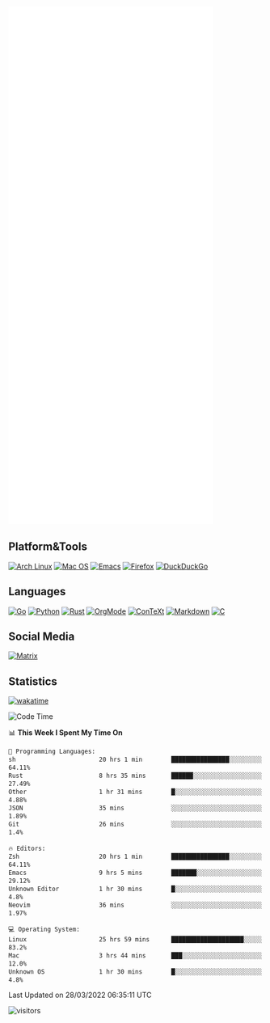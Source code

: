 ![Metrics](https://github.com/SteamedFish/SteamedFish/blob/master/github-metrics.svg)

## Platform&Tools

[![Arch Linux](https://img.shields.io/badge/ArchLinux-1793D1?logo=arch-linux&logoColor=fff&style=flat-square)](https://archlinux.org/)
[![Mac OS](https://img.shields.io/badge/MacOS-000000?style=flat-square&logo=macos&logoColor=F0F0F0)](https://www.apple.com/macos/)
[![Emacs](https://img.shields.io/badge/Emacs-%237F5AB6.svg?&style=flat-square&logo=gnu-emacs&logoColor=white)](https://www.gnu.org/software/emacs/)
[![Firefox](https://img.shields.io/badge/Firefox-FF7139?style=flat-square&logo=Firefox-Browser&logoColor=white)](https://firefox.com/)
[![DuckDuckGo](https://img.shields.io/badge/DuckDuckGo-DE5833?style=flat-square&logo=DuckDuckGo&logoColor=white)](https://duckduckgo.com/)

## Languages

[![Go](https://img.shields.io/badge/Golang-%2300ADD8.svg?style=flat-square&logo=go&logoColor=white)](https://golang.org/)
[![Python](https://img.shields.io/badge/Python-3670A0?style=flat-square&logo=python&logoColor=ffdd54)](https://www.python.org/)
[![Rust](https://img.shields.io/badge/Rust-%23000000.svg?style=flat-square&logo=rust&logoColor=white)](https://www.rust-lang.org/)
[![OrgMode](https://img.shields.io/badge/OrgMode-%23000000.svg?style=flat-square&logo=org&logoColor=white)](https://orgmode.org/)
[![ConTeXt](https://img.shields.io/badge/ConTeXt-%23008080.svg?style=flat-square&logo=latex&logoColor=white)](https://contextgarden.net/)
[![Markdown](https://img.shields.io/badge/MarkDown-%23000000.svg?style=flat-square&logo=markdown&logoColor=white)](https://daringfireball.net/projects/markdown/)
[![C](https://img.shields.io/badge/C-%2300599C.svg?style=flat-square&logo=c&logoColor=white)](https://www.iso.org/standard/74528.html)

## Social Media

[![Matrix](https://img.shields.io/badge/SteamedFish-2CA5E0?style=social&logo=matrix&logoColor=black)](https://matrix.to/#/@i:steamedfish.org)

## Statistics
[![wakatime](https://wakatime.com/badge/user/168280d6-fcf2-4b4f-ad3a-dc4612f35b38.svg)](https://wakatime.com/@168280d6-fcf2-4b4f-ad3a-dc4612f35b38)

<!--START_SECTION:waka-->
![Code Time](http://img.shields.io/badge/Code%20Time-1%2C705%20hrs%2037%20mins-blue)

📊 **This Week I Spent My Time On** 

```text
💬 Programming Languages: 
sh                       20 hrs 1 min        ████████████████░░░░░░░░░   64.11% 
Rust                     8 hrs 35 mins       ██████░░░░░░░░░░░░░░░░░░░   27.49% 
Other                    1 hr 31 mins        █░░░░░░░░░░░░░░░░░░░░░░░░   4.88% 
JSON                     35 mins             ░░░░░░░░░░░░░░░░░░░░░░░░░   1.89% 
Git                      26 mins             ░░░░░░░░░░░░░░░░░░░░░░░░░   1.4%

🔥 Editors: 
Zsh                      20 hrs 1 min        ████████████████░░░░░░░░░   64.11% 
Emacs                    9 hrs 5 mins        ███████░░░░░░░░░░░░░░░░░░   29.12% 
Unknown Editor           1 hr 30 mins        █░░░░░░░░░░░░░░░░░░░░░░░░   4.8% 
Neovim                   36 mins             ░░░░░░░░░░░░░░░░░░░░░░░░░   1.97%

💻 Operating System: 
Linux                    25 hrs 59 mins      ████████████████████░░░░░   83.2% 
Mac                      3 hrs 44 mins       ███░░░░░░░░░░░░░░░░░░░░░░   12.0% 
Unknown OS               1 hr 30 mins        █░░░░░░░░░░░░░░░░░░░░░░░░   4.8%

```


 Last Updated on 28/03/2022 06:35:11 UTC
<!--END_SECTION:waka-->

![visitors](https://visitor-badge.laobi.icu/badge?page_id=SteamedFish.SteamedFish)
